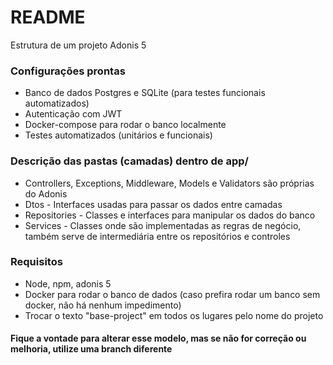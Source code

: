 # README #

Estrutura de um projeto Adonis 5

### Configurações prontas ###

* Banco de dados Postgres e SQLite (para testes funcionais automatizados)
* Autenticação com JWT
* Docker-compose para rodar o banco localmente
* Testes automatizados (unitários e funcionais)

### Descrição das pastas (camadas) dentro de app/ ###

* Controllers, Exceptions, Middleware, Models e Validators são próprias do Adonis
* Dtos - Interfaces usadas para passar os dados entre camadas
* Repositories - Classes e interfaces para manipular os dados do banco
* Services - Classes onde são implementadas as regras de negócio, também serve de intermediária entre os repositórios e controles

### Requisitos ###

* Node, npm, adonis 5
* Docker para rodar o banco de dados (caso prefira rodar um banco sem docker, não há nenhum impedimento)
* Trocar o texto "base-project" em todos os lugares pelo nome do projeto

#### Fique a vontade para alterar esse modelo, mas se não for correção ou melhoria, utilize uma branch diferente ####